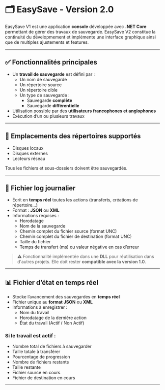 # 🗂️ EasySave - Version 2.0

EasySave V1 est une application **console** développée avec **.NET Core** permettant de gérer des travaux de sauvegarde.
EasySave V2 constitue la continuité du dévelopmement et implémente une interface graphique ainsi que de multiples ajustements et features.

---

## ✅ Fonctionnalités principales

- Un **travail de sauvegarde** est défini par :
  - Un nom de sauvegarde
  - Un répertoire source
  - Un répertoire cible
  - Un type de sauvegarde :
    - Sauvegarde **complète**
    - Sauvegarde **différentielle**
- Utilisation possible par des **utilisateurs francophones et anglophones**
- Exécution d’un ou plusieurs travaux

---

## 📂 Emplacements des répertoires supportés

- Disques locaux
- Disques externes
- Lecteurs réseau

Tous les fichiers et sous-dossiers doivent être sauvegardés.

---

## 📝 Fichier log journalier

- Écrit en **temps réel** toutes les actions (transferts, créations de répertoire…)
- Format : **JSON** ou **XML**
- Informations requises :
  - Horodatage
  - Nom de la sauvegarde
  - Chemin complet du fichier source (format UNC)
  - Chemin complet du fichier de destination (format UNC)
  - Taille du fichier
  - Temps de transfert (ms) ou valeur négative en cas d’erreur

> ⚠️ Fonctionnalité implémentée dans une **DLL** pour réutilisation dans d'autres projets. Elle doit rester **compatible avec la version 1.0**.

---

## 📊 Fichier d’état en temps réel

- Stocke l’avancement des sauvegardes en **temps réel**
- Fichier unique au **format JSON** ou **XML**
- Informations à enregistrer :
  - Nom du travail
  - Horodatage de la dernière action
  - État du travail (Actif / Non Actif)

### Si le travail est actif :
  - Nombre total de fichiers à sauvegarder
  - Taille totale à transférer
  - Pourcentage de progression
  - Nombre de fichiers restants
  - Taille restante
  - Fichier source en cours
  - Fichier de destination en cours
 
---
